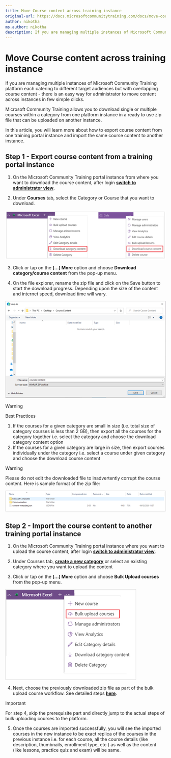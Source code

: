 ```yaml
---
title: Move Course content across training instance
original-url: https://docs.microsoftcommunitytraining.com/docs/move-course-content-across-training-instance
author: nikotha
ms.author: nikotha
description: If you are managing multiple instances of Microsoft Community Training platform each catering to different target audiences but with overlapping course content -  there is an easy way for administrator to move content across instances in few simple clicks.
---
```


# Move Course content across training instance

If you are managing multiple instances of Microsoft Community Training platform each catering to different target audiences but with overlapping course content -  there is an easy way for administrator to move content across instances in few simple clicks.

Microsoft Community Training allows you to download single or multiple courses within a category from one platform instance in a ready to use zip file that can be uploaded on another instance.

In this article, you will learn more about how to export course content from one training portal instance and import the same course content to another instance.
## Step 1 - Export course content from a training portal instance

1. On the Microsoft Community Training portal instance from where you want to download the course content, after login [**switch to administrator view**](https://microsoftindia.document360.io/docs/configure-platform#step-2--switch-to-administrator-view-of-the-portal).

2. Under **Courses** tab, select the Category or Course that you want to download.

![Under courses tab](../../../media/image%28219%29.png)

3. Click or tap on the **(...) More** option and choose **Download category/course content** from the pop-up menu.

4. On the file explorer, rename the zip file and click on the Save button to start the download progress. Depending upon the size of the content and internet speed, download time will wary.

![Save](../../../media/image%28220%29.png)

> [!WARNING]
> Best Practices
>
> 1.  If the courses for a given category are small in size (i.e. total size of category courses is less than 2 GB), then export all the courses for the category together i.e. select the category and choose the download category content option
> 2.  If the courses for a given category are large in size, then export courses individually under the category i.e. select a course under given category and choose the download course content

> [!WARNING]
> Please do not edit the downloaded file to inadvertently corrupt the course content. Here is sample format of the zip file:
>
> ![Sample zip](../../../media/image%28221%29.png)
## Step 2 - Import the course content to another training portal instance 

1. On the Microsoft Community Training portal instance where you want to upload the course content, after login [**switch to administrator view**](https://microsoftindia.document360.io/docs/configure-platform#step-2--switch-to-administrator-view-of-the-portal).

2. Under Courses tab, [**create a new category**](../../create-content/create-course-category/2_create-a-category.md) or select an existing category where you want to upload the content

3. Click or tap on the **(...) More** option and choose **Bulk Upload courses** from the pop-up menu.

![Bulk Upload courses](../../../media/image%28222%29.png)

4. Next, choose the previously downloaded zip file as part of the bulk upload course workflow. See detailed steps [**here**](../../create-content/create-course-category/3_create-a-new-course.md#option-2--create-multiple-courses-in-a-category).

> [!IMPORTANT]
> For step 4, skip the prerequisite part and directly jump to the actual steps of bulk uploading courses to the platform.

5. Once the courses are imported successfully, you will see the imported courses in the new instance to be exact replica of the courses in the previous instance i.e. for each course,  all the course details (like description, thumbnails, enrollment type, etc.) as well as the content (like lessons, practice quiz and exam) will be same.
